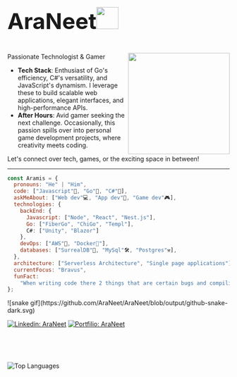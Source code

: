 <h2 style="font-size:50px">AraNeet<img src="https://media.giphy.com/media/12oufCB0MyZ1Go/giphy.gif" width="50"></h2>
<img align='right' src="https://media.giphy.com/media/M9gbBd9nbDrOTu1Mqx/giphy.gif" width="230">

Passionate Technologist & Gamer

- **Tech Stack**: Enthusiast of Go's efficiency, C#'s versatility, and JavaScript's dynamism. I leverage these to build scalable web applications, elegant interfaces, and high-performance APIs.
- **After Hours**: Avid gamer seeking the next challenge. Occasionally, this passion spills over into personal game development projects, where creativity meets coding.
<p>Let's connect over tech, games, or the exciting space in between!</p>

---

```javascript
const Aramis = {
  pronouns: "He" | "Him",
  code: ["Javascript"💛, "Go"💙, "C#"💜],
  askMeAbout: ["Web dev"💻, "App dev"📱, "Game dev"🎮],
  technologies: {
    backEnd: {
      Javascript: ["Node", "React", "Nest.js"],
      Go: ["FiberGo", "ChiGo", "Templ"],
      C#: ["Unity", "Blazor"]
    },
    devOps: ["AWS"💸, "Docker🐳"],
    databases: ["SurrealDB"🔨, "MySql"🛠, "Postgres"⚒],
  },
  architecture: ["Serverless Architecture", "Single page applications"],
  currentFocus: "Bravus",
  funFact:
    "When writing code there 2 things that are certain bugs and compiling errors",
};
```

<div>
  ![snake gif](https://github.com/AraNeet/AraNeet/blob/output/github-snake-dark.svg)
</div>

[![Linkedin: AraNeet](https://custom-icon-badges.demolab.com/badge/-linkedin-73a7fa?style=for-the-badge&logo=People&logoColor=white)](https://www.linkedin.com/in/aramis-martinez-a1a507296/)
[![Portfilio: AraNeet](https://custom-icon-badges.demolab.com/badge/-portfilio-808080?style=for-the-badge&logo=Home&logoColor=white)](https://www.aradev-code.dev/)

##

<br/>
<br/>

<img
  src="https://github-readme-stats.vercel.app/api/top-langs/?username=araneet&layout=compact&hide=shaderlab,html,shell,css,hlsl&theme=tokyonight"
  alt="Top Languages"
/>
